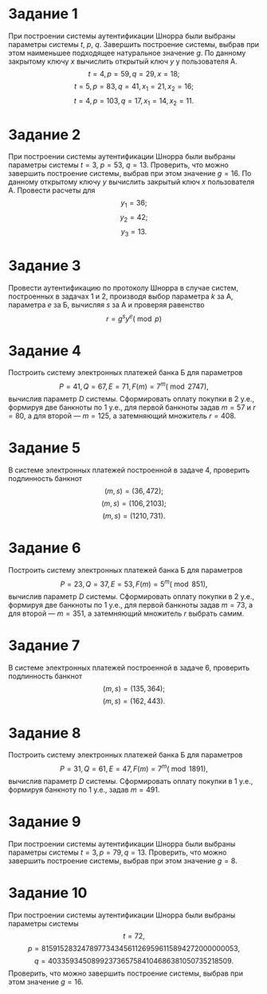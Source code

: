 # Задание 1
При построении системы аутентификации Шнорра были выбраны параметры системы $t$, $p$, $q$. Завершить построение системы, выбрав при этом наименьшее подходящее натуральное значение $g$. По данному закрытому ключу $x$ вычислить открытый ключ $y$ у пользователя А.
$$t=4, p=59, q=29, x=18;$$
$$t=5, p=83, q=41, x_1=21, x_2=16;$$
$$t=4, p=103, q=17, x_1=14, x_2=11.$$

# Задание 2
При построении системы аутентификации Шнорра были выбраны параметры системы $t=3$, $p=53$, $q=13$. Проверить, что можно завершить построение системы, выбрав при этом значение $g=16$. По данному открытому ключу $y$ вычислить закрытый ключ $x$ пользователя А. Провести расчеты для
$$y_1=36;$$
$$y_2=42;$$
$$y_3=13.$$

# Задание 3
Провести аутентификацию по протоколу Шнорра в случае систем, построенных в задачах 1 и 2, производя выбор параметра $k$ за А, параметра $e$ за Б, вычисляя $s$ за А и проверяя равенство $$r=g^sy^e (\bmod p)$$

# Задание 4
Построить систему электронных платежей банка Б для параметров $$Р=41, Q=67, Е=71, F(m)=7^m (\bmod 2747),$$ вычислив параметр $D$ системы.
Сформировать оплату покупки в 2 у.е., формируя две банкноты
по 1 у.е., для первой банкноты задав $m=57$ и $r=80$, а для
второй — $m=125$, а затемняющий множитель $r=408$.

# Задание 5
В системе электронных платежей построенной в задаче 4,
проверить подлинность банкнот
$$(m,s) = (36, 472);$$
$$(m,s) = (106, 2103);$$
$$(m,s) = (1210, 731).$$

# Задание 6
Построить систему электронных платежей банка Б для параметров $$Р=23, Q=37, Е=53, F(m)=5^m (\bmod 851),$$ вычислив параметр $D$ системы.
Сформировать оплату покупки в 2 у.е., формируя две банкноты по 1 у.е., для первой банкноты задав $m=73$, а для второй — $m=351$, а затемняющий множитель $r$ выбрать самим.

# Задание 7
В системе электронных платежей построенной в задаче 6, проверить подлинность банкнот 
$$(m,s) = (135, 364);$$
$$(m,s) = (162, 443).$$

# Задание 8
Построить систему электронных платежей банка Б для параметров $$Р=31, Q=61, Е=47, F(m)=7^m (\bmod 1891),$$ вычислив параметр $D$ системы.
Сформировать оплату покупки в 1 у.е., формируя банкноту по 1 у.е., задав $m=491$.

# Задание 9
При построении системы аутентификации Шнорра были выбраны параметры системы $t=3, p=79, q=13$. Проверить, что можно завершить построение системы, выбрав при этом значение $g=8$.

# Задание 10
При построении системы аутентификации Шнорра были выбраны параметры системы 
$$t=72,$$ 
$$p=815915283247897734345611269596115894272000000053,$$ 
$$q=40335934508992373657584104686381050735218509.$$
Проверить, что можно завершить построение системы, выбрав при этом значение $g=16$.